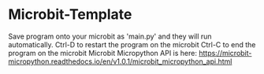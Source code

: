 # Microbit-Template
Save program onto your microbit as 'main.py' and they will run automatically.
Ctrl-D to restart the program on the microbit
Ctrl-C to end the program on the microbit
Microbit Micropython API is here: https://microbit-micropython.readthedocs.io/en/v1.0.1/microbit_micropython_api.html

